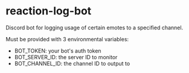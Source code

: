 # reaction-log-bot
Discord bot for logging usage of certain emotes to a specified channel.

Must be provided with 3 environmental variables:
- BOT_TOKEN: your bot's auth token
- BOT_SERVER_ID: the server ID to monitor
- BOT_CHANNEL_ID: the channel ID to output to
